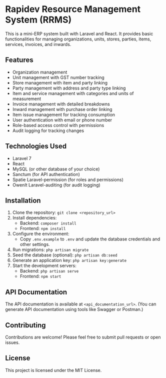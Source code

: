 # Rapidev Resource Management System (RRMS)

This is a mini-ERP system built with Laravel and React. It provides basic functionalities for managing organizations, units, stores, parties, items, services, invoices, and inwards.

## Features

* Organization management
* Unit management with GST number tracking
* Store management with item and party linking
* Party management with address and party type linking
* Item and service management with categories and units of measurement
* Invoice management with detailed breakdowns
* Inward management with purchase order linking
* Item issue management for tracking consumption
* User authentication with email or phone number
* Role-based access control with permissions
* Audit logging for tracking changes

## Technologies Used

* Laravel 7
* React
* MySQL (or other database of your choice)
* Sanctum (for API authentication)
* Spatie Laravel-permission (for roles and permissions)
* OwenIt Laravel-auditing (for audit logging)

## Installation

1. Clone the repository: `git clone <repository_url>`
2. Install dependencies:
    * Backend: `composer install`
    * Frontend: `npm install`
3. Configure the environment:
    * Copy `.env.example` to `.env` and update the database credentials and other settings.
4. Run migrations: `php artisan migrate`
5. Seed the database (optional): `php artisan db:seed`
6. Generate an application key: `php artisan key:generate`
7. Start the development servers:
    * Backend: `php artisan serve`
    * Frontend: `npm start`

## API Documentation

The API documentation is available at `<api_documentation_url>`. (You can generate API documentation using tools like Swagger or Postman.)

## Contributing

Contributions are welcome! Please feel free to submit pull requests or open issues.

## License

This project is licensed under the MIT License.